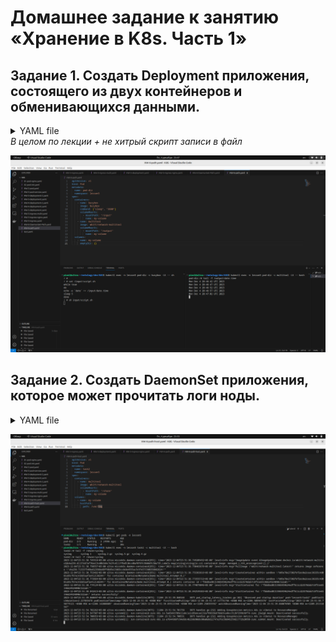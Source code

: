 # Домашнее задание к занятию «Хранение в K8s. Часть 1»

## Задание 1. Создать Deployment приложения, состоящего из двух контейнеров и обменивающихся данными.

<details>
<summary>YAML file
</summary>

```task
apiVersion: v1
kind: Pod
metadata:
  name: pod-dir
  namespace: lesson5
spec:
  containers:
    - name: busybox
      image: busybox
      command: ["sleep", "3600"]
      volumeMounts:
        - mountPath: "/input"
          name: my-volume
    - name: multitool
      image: wbitt/network-multitool
      volumeMounts:
        - mountPath: "/output"
          name: my-volume
  volumes:
    - name: my-volume
      emptyDir: {}
```
</details>
<i>В целом по лекции + не хитрый скрипт записи в файл</i>

![screen](/screen/12-adminkub-06-1.png)

## Задание 2. Создать DaemonSet приложения, которое может прочитать логи ноды.

<details>
<summary>YAML file
</summary>

```task
apiVersion: v1
kind: Pod
metadata:
  name: task2
  namespace: lesson5
spec:
  containers:
    - name: multitool
      image: wbitt/network-multitool
      volumeMounts:
        - mountPath: "/share"
          name: my-volume
  volumes:
    - name: my-volume
      hostPath:
        path: /var/log
```
</details>

![screen](/screen/12-adminkub-06-2.png)